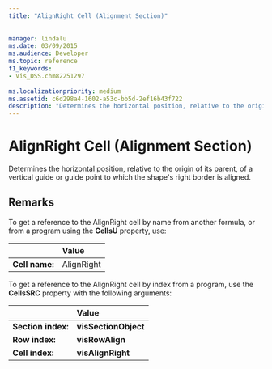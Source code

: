 ```yaml
---
title: "AlignRight Cell (Alignment Section)"
 
 
manager: lindalu
ms.date: 03/09/2015
ms.audience: Developer
ms.topic: reference
f1_keywords:
- Vis_DSS.chm82251297
 
ms.localizationpriority: medium
ms.assetid: c6d298a4-1602-a53c-bb5d-2ef16b43f722
description: "Determines the horizontal position, relative to the origin of its parent, of a vertical guide or guide point to which the shape's right border is aligned."
---
```


# AlignRight Cell (Alignment Section)

Determines the horizontal position, relative to the origin of its parent, of a vertical guide or guide point to which the shape's right border is aligned.
  
## Remarks

To get a reference to the AlignRight cell by name from another formula, or from a program using the **CellsU** property, use: 
  
||Value |
|:-----|:-----|
| **Cell name:**  <br/> | AlignRight  <br/> |
   
To get a reference to the AlignRight cell by index from a program, use the **CellsSRC** property with the following arguments: 
  
||Value |
|:-----|:-----|
| **Section index:**  <br/> |**visSectionObject** <br/> |
| **Row index:**  <br/> |**visRowAlign** <br/> |
| **Cell index:**  <br/> |**visAlignRight** <br/> |
   

